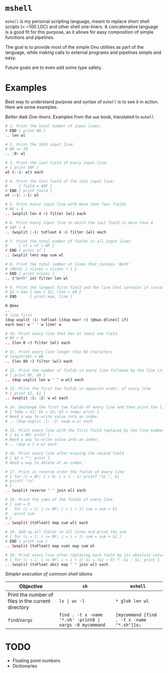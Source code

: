 # `mshell`

`mshell` is my personal scripting language, meant to replace short shell scripts (< ~100 LOC) and other shell one-liners.
A concatenative language is a good fit for this purpose, as it allows for easy composition of simple functions and pipelines.

The goal is to provide most of the simple Gnu utilities as part of the language,
while making calls to external programs and pipelines simple and easy.

Future goals are to even add some type safety.

# Examples

Best way to understand purpose and syntax of `mshell` is to see it in action. Here are some examples.

*Better Awk One-liners*. Examples from the `awk` book, translated to `mshell`

```sh
# 1. Print the total number of input lines:
# END { print NR }
.. len wl

# 2. Print the 10th input line:
# NR == 10
.. :9: wl

# 3. Print the last field of every input line:
# { print $NF }
wt (:-1: wl) each

# 4. Print the last field of the last input line:
#     { field = $NF }
# END { print field }
wt :-1: :-1: wl

# 5. Print every input line with more than four fields
# NF > 4
.. (wsplit len 4 >) filter (wl) each

# 6. Print every input line in which the last field is more than 4
# $NF > 4
.. (wsplit :-1: toFloat 4 >) filter (wl) each

# 7. Print the total number of fields in all input lines
#     { nf = nf + NF }
# END { print nf }
.. (wsplit len) map sum wl

# 8. Print the total number of lines that contain 'Beth'
# /Beth/ { nlines = nlines + 1 }
# END { print nlines }
.. ("Beth" in) filter len wl

# 9. Print the largest first field and the line that contains it (assumes some $1 is positive):
# $1 > max { max = $1; line = $0 }
# END      { print max, line }

0 @max
..
# line first
(dup wsplit :1: toFloat [(dup max! >) (@max @line)] if)
each max! w " " w line! w

# 10. Print every line that has at least one field
# NF > 0
.. (len 0 >) filter (wl) each

# 11. Print every line longer than 80 characters
# length($0) > 80
.. (len 80 >) filter (wl) each

# 12. Print the number of fields in every line followed by the line itself
# { print NF, $0 }
.. (dup wsplit len w " " w wl) each

# 13. Print the first two fields in opposite order, of every line
# { print $2, $1 }
.. (wsplit :1: :2: w w) each

# 14. Exchange the first two fields of every line and then print the line
# { temp = $1; $1 = $2; $2 = temp; print }
# Need a way to write value into an index.
# .. (dup wsplit :1: :2: swap w w) each

# 15. Print every line with the first field replaced by the line number
# { $1 = NR; print }
# Need a way to write value into an index.
# .. (dup w 1 w w) each

# 16. Print every line after erasing the second field
# { $2 = ""; print }
# Need a way to delete at an index.

# 17. Print in reverse order the fields of every line
# { for (i = NF; i > 0; i = i - 1) printf "%s ", $i
# printf "\n"
# }
.. (wsplit reverse " " join wl) each

# 18. Print the sums of the fields of every line
# { sum = 0
#   for (i = 1; i <= NF; i = i + 1) sum = sum + $i
#   print sum
# }
.. (wsplit (toFloat) map sum wl) each

# 19. Add up all fields in all lines and print the sum
# { for (i = 1; i <= NF; i = i + 1) sum = sum + $i }
# END { print sum }
.. (wsplit (toFloat) map sum) map sum wl

# 20. Print every line after replacing each field by its absolute value
# { for (i = 1; i <= NF; i = i + 1) $i = ($i < 0) ? -$i : $i; print }
.. (wsplit (toFloat abs) map " " join wl) each

```

<!-- | Objective | `awk` | `mshell` | -->
<!-- |-----------|-------|----------| -->
<!-- | Print the total number of input lines             | `END { print NR }`                    | `.. len wl` | -->
<!-- | Print the 10th input line                         | `NR == 10`                            | `.. :10: wl` (Failure if < 10 lines) | -->
<!-- | Print the last field of every input line          | `{ print $NF }`                       | `.. (ws split :-1: wl) each` | -->
<!-- | Print the last field of the last input line       | `{ field = $NF } END { print field }` | `.. :-1: (ws split :-1: wl)` | -->
<!-- | Print every input line with more than four fields | `NF > 4`                              | `.. (dup ws split len [(4 >) (wl) (drop)] if) each`  | -->


*Simpler execution of common shell idioms*

| Objective | `sh` | `mshell` |
|-----------|-----|----------|
| Print the number of files in the current directory | `ls \| wc -l`                                                | `* glob len wl` |
| `find`/`xargs`                                     |  `find . -t x -name '*.sh' -print0 \|  xargs -0 mycommand`   | `[mycommand [find . -t x -name "*.sh"]]o;` |

# TODO

- Floating point numbers
- Dictionaries
